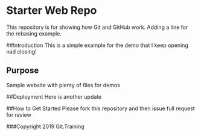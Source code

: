 # Starter Web Repo

This repository is for showing how Git and GitHub work. Adding a line for the rebasing example.

##Introduction
This is a simple example for the demo that I keep opening nad closing!

## Purpose

Sample website with plenty of files for demos

##Deployment
Here is another update

##How to Get Started
Please fork this repository and then issue full request for review

###Copyright
2019 Git.Training